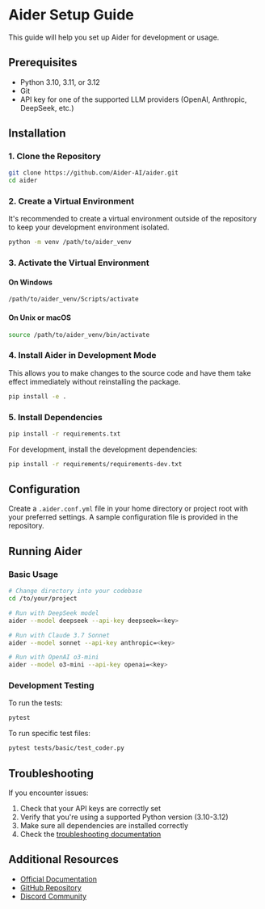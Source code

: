 # Aider Setup Guide

This guide will help you set up Aider for development or usage.

## Prerequisites

- Python 3.10, 3.11, or 3.12
- Git
- API key for one of the supported LLM providers (OpenAI, Anthropic, DeepSeek, etc.)

## Installation

### 1. Clone the Repository

```bash
git clone https://github.com/Aider-AI/aider.git
cd aider
```

### 2. Create a Virtual Environment

It's recommended to create a virtual environment outside of the repository to keep your development environment isolated.

```bash
python -m venv /path/to/aider_venv
```

### 3. Activate the Virtual Environment

#### On Windows

```bash
/path/to/aider_venv/Scripts/activate
```

#### On Unix or macOS

```bash
source /path/to/aider_venv/bin/activate
```

### 4. Install Aider in Development Mode

This allows you to make changes to the source code and have them take effect immediately without reinstalling the package.

```bash
pip install -e .
```

### 5. Install Dependencies

```bash
pip install -r requirements.txt
```

For development, install the development dependencies:

```bash
pip install -r requirements/requirements-dev.txt
```

## Configuration

Create a `.aider.conf.yml` file in your home directory or project root with your preferred settings. A sample configuration file is provided in the repository.

## Running Aider

### Basic Usage

```bash
# Change directory into your codebase
cd /to/your/project

# Run with DeepSeek model
aider --model deepseek --api-key deepseek=<key>

# Run with Claude 3.7 Sonnet
aider --model sonnet --api-key anthropic=<key>

# Run with OpenAI o3-mini
aider --model o3-mini --api-key openai=<key>
```

### Development Testing

To run the tests:

```bash
pytest
```

To run specific test files:

```bash
pytest tests/basic/test_coder.py
```

## Troubleshooting

If you encounter issues:

1. Check that your API keys are correctly set
2. Verify that you're using a supported Python version (3.10-3.12)
3. Make sure all dependencies are installed correctly
4. Check the [troubleshooting documentation](https://aider.chat/docs/troubleshooting.html)

## Additional Resources

- [Official Documentation](https://aider.chat/docs/)
- [GitHub Repository](https://github.com/Aider-AI/aider)
- [Discord Community](https://discord.gg/Y7X7bhMQFV)